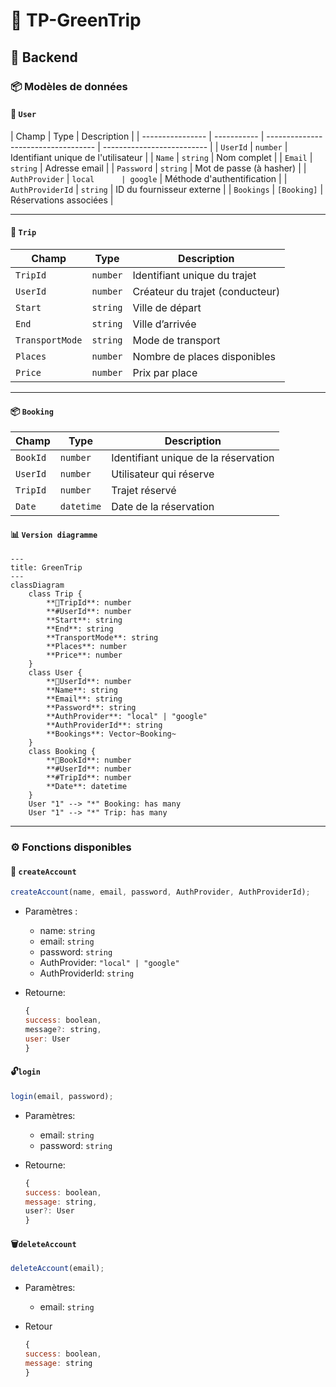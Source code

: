 # 🚀 TP-GreenTrip

## 🧩 Backend

### 📦 Modèles de données

#### 👤 `User`

| Champ            | Type        | Description                         |
| ---------------- | ----------- | ----------------------------------- | -------------------------- |
| `UserId`         | `number`    | Identifiant unique de l'utilisateur |
| `Name`           | `string`    | Nom complet                         |
| `Email`          | `string`    | Adresse email                       |
| `Password`       | `string`    | Mot de passe (à hasher)             |
| `AuthProvider`   | `local      | google`                             | Méthode d'authentification |
| `AuthProviderId` | `string`    | ID du fournisseur externe           |
| `Bookings`       | `[Booking]` | Réservations associées              |

---

#### 🚗 `Trip`

| Champ           | Type     | Description                     |
| --------------- | -------- | ------------------------------- |
| `TripId`        | `number` | Identifiant unique du trajet    |
| `UserId`        | `number` | Créateur du trajet (conducteur) |
| `Start`         | `string` | Ville de départ                 |
| `End`           | `string` | Ville d’arrivée                 |
| `TransportMode` | `string` | Mode de transport               |
| `Places`        | `number` | Nombre de places disponibles    |
| `Price`         | `number` | Prix par place                  |

---

#### 📦 `Booking`

| Champ    | Type       | Description                          |
| -------- | ---------- | ------------------------------------ |
| `BookId` | `number`   | Identifiant unique de la réservation |
| `UserId` | `number`   | Utilisateur qui réserve              |
| `TripId` | `number`   | Trajet réservé                       |
| `Date`   | `datetime` | Date de la réservation               |

#### 📊 `Version diagramme`

```mermaid
---
title: GreenTrip
---
classDiagram
	class Trip {
		**🔑TripId**: number
		**#UserId**: number
		**Start**: string
		**End**: string
		**TransportMode**: string
		**Places**: number
		**Price**: number
	}
	class User {
		**🔑UserId**: number
		**Name**: string
		**Email**: string
		**Password**: string
		**AuthProvider**: "local" | "google"
		**AuthProviderId**: string
		**Bookings**: Vector~Booking~
	}
	class Booking {
		**🔑BookId**: number
		**#UserId**: number
		**#TripId**: number
		**Date**: datetime
	}
	User "1" --> "*" Booking: has many
	User "1" --> "*" Trip: has many
```

---

### ⚙️ Fonctions disponibles

#### 🔐 `createAccount`

```js
createAccount(name, email, password, AuthProvider, AuthProviderId);
```

- Paramètres :

  - name: `string`
  - email: `string`
  - password: `string`
  - AuthProvider: `"local" | "google"`
  - AuthProviderId: `string`

- Retourne:
  ```js
  {
  success: boolean,
  message?: string,
  user: User
  }
  ```

#### 🔓`login`

```js
login(email, password);
```

- Paramètres:

  - email: `string`
  - password: `string`

- Retourne:
  ```js
  {
  success: boolean,
  message: string,
  user?: User
  }
  ```

#### 🗑️`deleteAccount`

```js
deleteAccount(email);
```

- Paramètres:

  - email: `string`

- Retour
  ```js
  {
  success: boolean,
  message: string
  }
  ```
